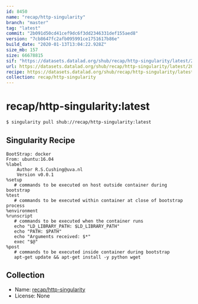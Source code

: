 ```yaml
---
id: 8450
name: "recap/http-singularity"
branch: "master"
tag: "latest"
commit: "2b091d50cd41cef9dc6f3dd2346331def155aed8"
version: "7cb8647fc2afb095991ce1751617b86e"
build_date: "2020-01-13T13:04:22.928Z"
size_mb: 157
size: 66678815
sif: "https://datasets.datalad.org/shub/recap/http-singularity/latest/2020-01-13-2b091d50-7cb8647f/7cb8647fc2afb095991ce1751617b86e.simg"
url: https://datasets.datalad.org/shub/recap/http-singularity/latest/2020-01-13-2b091d50-7cb8647f/
recipe: https://datasets.datalad.org/shub/recap/http-singularity/latest/2020-01-13-2b091d50-7cb8647f/Singularity
collection: recap/http-singularity
---
```


# recap/http-singularity:latest

```bash
$ singularity pull shub://recap/http-singularity:latest
```

## Singularity Recipe

```singularity
BootStrap: docker
From: ubuntu:16.04
%label
	Author R.S.Cushing@uva.nl
	Version v0.0.1
%setup
   # commands to be executed on host outside container during bootstrap
%test
   # commands to be executed within container at close of bootstrap process
%environment
%runscript
   # commands to be executed when the container runs
   echo "LD_LIBRARY_PATH: $LD_LIBRARY_PATH"
   echo "PATH: $PATH"
   echo "Arguments received: $*"
   exec "$@"
%post
   # commands to be executed inside container during bootstrap
   apt-get update && apt-get install -y python wget
```

## Collection

 - Name: [recap/http-singularity](https://github.com/recap/http-singularity)
 - License: None

